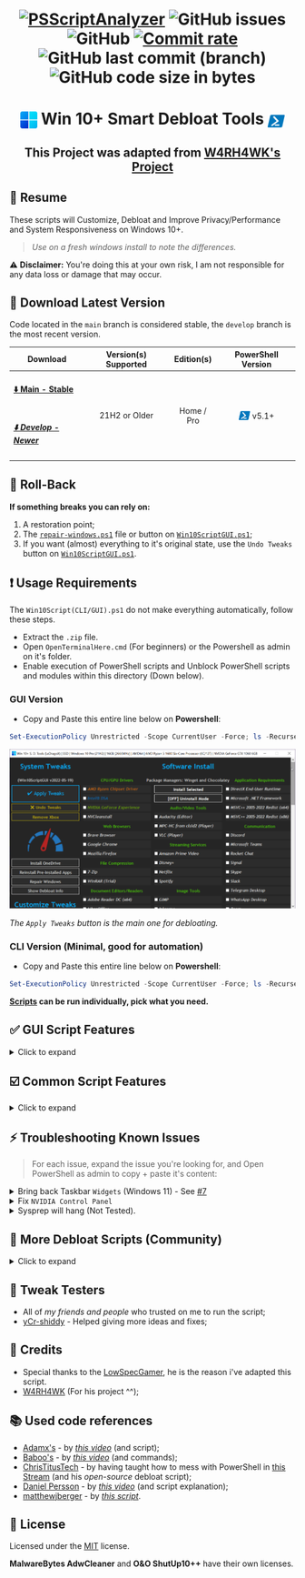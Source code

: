<h1 align="center">

[![PSScriptAnalyzer](https://github.com/LeDragoX/Win-10-Smart-Debloat-Tools/actions/workflows/powershell-linter.yml/badge.svg?style=flat)](https://github.com/LeDragoX/Win-10-Smart-Debloat-Tools/actions/workflows/powershell-linter.yml)
![GitHub issues](https://img.shields.io/github/issues/LeDragoX/Win-10-Smart-Debloat-Tools?label=Issues)
![GitHub](https://img.shields.io/github/license/LeDragoX/Win-10-Smart-Debloat-Tools?color=blue&label=License)
[![Commit rate](https://img.shields.io/github/commit-activity/m/LeDragoX/Win-10-Smart-Debloat-Tools?label=Commits)](https://github.com/LeDragoX/Win-10-Smart-Debloat-Tools/commits/master)
![GitHub last commit (branch)](https://img.shields.io/github/last-commit/LeDragoX/Win-10-Smart-Debloat-Tools/main?label=Last%20commit)
![GitHub code size in bytes](https://img.shields.io/github/languages/code-size/LeDragoX/Win-10-Smart-Debloat-Tools?label=Code%20size)

</h1>

<h1 align="center">
  <img width=30px src="src/assets/windows-11-logo.png" style="vertical-align: bottom"> Win 10+ Smart Debloat Tools
  <img width=30px src="src/assets/powershell-icon.png" style="vertical-align: bottom">
</h1>

<h2 align="center">This Project was adapted from <a href="https://github.com/W4RH4WK/Debloat-Windows-10">W4RH4WK's Project</a></h2>

## 📄 Resume

These scripts will Customize, Debloat and Improve Privacy/Performance and System Responsiveness on Windows 10+.

> _Use on a fresh windows install to note the differences._

⚠️ **Disclaimer:** You're doing this at your own risk, I am not responsible for any data loss or damage that may occur.

## 🚀 Download Latest Version

Code located in the `main` branch is considered stable,
the `develop` branch is the most recent version.

<div align="center">
  <table>
    <thead align="center">
      <tr>
        <th>Download</th>
        <th>Version(s) Supported</th>
        <th>Edition(s)</th>
        <th>PowerShell Version</th>
      </tr>
    </thead>
    <tbody align="center">
      <tr>
        <td align="left">
            <h4><a href="https://github.com/LeDragoX/Win-10-Smart-Debloat-Tools/archive/main.zip">⬇️ Main - Stable</a></h4>
        </td>
        <td rowspan="2">21H2 or Older</td>
        <td rowspan="2">Home / Pro</td>
        <td rowspan="2"><img width=20px src="src/assets/powershell-icon.png" style="vertical-align: bottom" /> v5.1+</td>
      </tr>
      <tr>
        <td align="left">
            <h5><a href="https://github.com/LeDragoX/Win-10-Smart-Debloat-Tools/archive/develop.zip">⬇️ Develop - Newer</a></h5>
        </td>
      </tr>
    </tbody>
  </table>
</div>

## 🔄️ Roll-Back

**If something breaks you can rely on:**

1. A restoration point;
2. The [`repair-windows.ps1`](./src/scripts/repair-windows.ps1) file or button on [`Win10ScriptGUI.ps1`](./Win10ScriptGUI.ps1);
3. If you want (almost) everything to it's original state, use the `Undo Tweaks` button on [`Win10ScriptGUI.ps1`](./Win10ScriptGUI.ps1).

## ❗ Usage Requirements

The `Win10Script(CLI/GUI).ps1` do not make everything automatically, follow these steps.

- Extract the `.zip` file.
- Open `OpenTerminalHere.cmd` (For beginners) or the Powershell as admin on it's folder.
- Enable execution of PowerShell scripts and Unblock PowerShell scripts and modules within this directory (Down below).

### **GUI Version**

- Copy and Paste this entire line below on **Powershell**:

```ps1
Set-ExecutionPolicy Unrestricted -Scope CurrentUser -Force; ls -Recurse *.ps*1 | Unblock-File; .\"Win10ScriptGUI.ps1"
```

![Script GUI](./src/assets/script-gui.gif)

_The `Apply Tweaks` button is the main one for debloating._

### **CLI Version** (Minimal, good for automation)

- Copy and Paste this entire line below on **Powershell**:

```ps1
Set-ExecutionPolicy Unrestricted -Scope CurrentUser -Force; ls -Recurse *.ps*1 | Unblock-File; .\"Win10ScriptCLI.ps1"
```

**[Scripts](./src/scripts) can be run individually, pick what you need.**

## ✅ GUI Script Features

<details>
  <summary>Click to expand</summary>

### System Tweaks

- `Apply Tweaks`: Run every Common Tweak scripts;
- `Undo Tweaks`: Re-apply some tweaks and [Revert] all possible ones, covering the `Scheduled Tasks`, `Services`, `Privacy and Performance`, `Personal` and `Optional Features` tweaks, then try to `Reinstall Pre-Installed Apps`;
- `Remove Xbox`: Wipe Xbox Apps, disable Services related to Xbox and GameBar/GameDVR; ([`remove-xbox.ps1`](./src/scripts/remove-xbox.ps1))
- `Install OneDrive`: Tries to re-install the built-in OneDrive; ([`install-onedrive.ps1`](./src/utils/install-onedrive.ps1))
- `Reinstall Pre-Installed Apps`: Rebloat Windows with all the Pre-Installed Apps; ([`reinstall-pre-installed-apps.ps1`](./src/utils/reinstall-pre-installed-apps.ps1))
- `Repair Windows`: Try to Completely fix the Windows worst problems via Command Line; ([`backup-system.ps1`](./src/scripts/backup-system.ps1) and [`repair-windows.ps1`](./src/scripts/repair-windows.ps1))
- `Show Debloat Info`: Make an overall check-up from disabled and enabled Windows Components (Compare before and after applying tweaks, it's a great difference); ([`show-debloat-info.ps1`](./src/utils/show-debloat-info.ps1))

### Customize Tweaks (System Features)

- `Dark Theme & Light Theme`: Apply [Dark Theme](./src/utils/use-dark-theme.reg) or [Light Theme](./src/utils/use-light-theme.reg) on Windows;
- `Enable/Disable Activity History`: [Enables](./src/utils/enable-activity-history.reg) or [Disables](src/utils/disable-activity-history.reg) the **Activity History**;
- `Enable/Disable Background Apps`: [Enables](./src/utils/enable-bg-apps.reg) or [Disables](src/utils/disable-bg-apps.reg) _ALL_ the **Background Apps**;
- `Enable/Disable Cortana`: [Enables](./src/utils/enable-cortana.reg) or [Disables](src/utils/disable-cortana.reg) the **Cortana**;
- `Enable/Disable Clipboard History`: [Enables](./src/utils/enable-clipboard-history.reg) or [Disables](src/utils/disable-clipboard-history.reg) the **Clipboard History**;
- `Enable/Disable Old Volume Control`: [Enables](./src/utils/enable-old-volume-control.reg) or [Disables](src/utils/disable-old-volume-control.reg) the **Old Volume Control (Win 7/8.1)**;
- `Enable/Disable Search Indexing`: [Enables](./src/utils/enable-search-idx.ps1) or [Disables](src/utils/disable-search-idx.ps1) the **Windows Search Service**;
- `Enable/Disable Telemetry`: [Enables](./src/utils/enable-telemetry.reg) or [Disables](src/utils/disable-telemetry.reg) the **Windows Telemetry**;
- `Enable/Disable Xbox GameBar/DVR`: [Enables](./src/utils/enable-game-bar-dvr.reg) or [Disables](src/utils/disable-game-bar-dvr.reg) the **Xbox GameBar/DVR (In-Game)**;

### Customize Tweaks (Miscellaneous Features)

- `Enable/Disable God Mode`: [Enables](./src/utils/enable-god-mode.ps1) or [Disables](./src/utils/disable-god-mode.ps1) the hidden Desktop folder **God Mode**;
- `Enable/Disable Take Ownership menu`: [Enables](./src/utils/enable-take-ownership-context-menu.reg) or [Disables](src/utils/disable-take-ownership-context-menu.reg) the **Take Ownership context menu**;
- `Enable/Disable Shutdown PC shortcut`: [Enables](./src/utils/enable-shutdown-pc-shortcut.ps1) or [Disables](./src/utils/disable-shutdown-pc-shortcut.ps1) the **Shutdown Computer desktop shortcut**;

### Software Install

- `Install Selected`: Install the selected apps by marking the checkbox(es);
- `Uninstall Mode`: Default as OFF, clicking this will switch the `Install Selected` button to `Uninstall Selected` and uninstall every selected apps (**Advice**: Blue colored buttons may not be able to uninstall completely and WSL UWP Apps, but WSL Distros will be unregistered);

</details>

## ☑️ Common Script Features

<details>
  <summary>Click to expand</summary>

- Import all necessary Modules before Executing everything; ([lib folder](./src/lib/))
- Logs both script versions on `C:\Users\Username\AppData\Local\Temp\Win10-SDT-Logs`;
- Make a Restore Point and Backup the Hosts file; ([`backup-system.ps1`](./src/scripts/backup-system.ps1))
- Install _Chocolatey/Winget_ by default; ([`install-package-managers.ps1`](./src/scripts/install-package-managers.ps1))
  - Auto-Update every available software via `Winget` (12:00/day) and `Chocolatey` (13:00/day);
  - Find the Scheduled Job on `Task Scheduler > "Microsoft\Windows\PowerShell\ScheduledJobs\Chocolatey/Winget Daily Upgrade"`;
  - Register daily upgrade logs on `C:\Users\Username\AppData\Local\Temp\Win10-SDT-Logs` and remove old log files;
- Download AdwCleaner and Run the latest version of for Virus/Adware scan; ([`silent-debloat-softwares.ps1`](./src/scripts/silent-debloat-softwares.ps1))
- Download OOShutUp10 and import all Recommended settings;
- Disable Telemetry from Scheduled Tasks and Optimize it; ([`optimize-task-scheduler.ps1`](./src/scripts/optimize-task-scheduler.ps1))
- Disable heavy Services, but enable some on SSDs for optimum performance; ([`optimize-services.ps1`](./src/scripts/optimize-services.ps1))
- Remove Bloatware UWP Apps that comes with Windows 10+, except from my choice; ([`remove-bloatware-apps.ps1`](./src/scripts/remove-bloatware-apps.ps1))
- Optimize Privacy by disabling more telemetry stuff and changing GPOs; ([`optimize-privacy.ps1`](./src/scripts/optimize-privacy.ps1))
- Optimize Performance by changing away from stock configurations that slowdowns the system; ([`optimize-performance.ps1`](./src/scripts/optimize-performance.ps1))
- Apply General Personalization tweaks via Registry and Powershell commands; ([`personal-tweaks.ps1`](./src/scripts/personal-tweaks.ps1))
- Help improve the Security of Windows while maintaining performance; ([`optimize-security.ps1`](./src/scripts/optimize-security.ps1))
- Remove OneDrive completely from the System, re-install is possible via Win Store; ([`remove-onedrive.ps1`](./src/scripts/remove-onedrive.ps1))
- Disable/Enable Windows Features specially for Gaming/Productivity; ([`optimize-windows-features.ps1`](./src/scripts/optimize-windows-features.ps1))
- In the End it only locks Local Machine script execution. ([`set-script-policy.psm1`](./src/lib/set-script-policy.psm1))

</details>

## ⚡ Troubleshooting Known Issues

> For each issue, expand the issue you're looking for,
> and Open PowerShell as admin to copy + paste it's content:

<details>
  <summary>Bring back Taskbar <code>Widgets</code> (Windows 11) - See <a href="https://github.com/LeDragoX/Win-10-Smart-Debloat-Tools/issues/7">#7</a></summary>

1. Press `Win + R` then paste this protocol: `ms-windows-store://pdp/?ProductId=9MSSGKG348SP`
2. Then click `Get`/`Install`
3. After this, open the `Taskbar Settings` and enable the `Widgets` button again

</details>

<details>
  <summary>Fix <code>NVIDIA Control Panel</code></summary>

> Only this time (Recommended - Consumes less RAM after boot)

```Powershell
Get-Service "NVDisplay.ContainerLocalSystem" | Set-Service -StartupType Manual -PassThru | Start-Service
```

> Permanently (Keeps the service running along with the system)

```Powershell
Get-Service "NVDisplay.ContainerLocalSystem" | Set-Service -StartupType Automatic -PassThru | Start-Service
```

</details>

<details>
  <summary>Sysprep will hang (Not Tested).</summary>

> _No solution yet, do a Google search_

</details>

## 🏅 More Debloat Scripts (Community)

<details>
  <summary>Click to expand</summary>
  <p>The scripts are designed to run With/Without (GUI/CLI) any user interaction. Modify them beforehand. If you want a more interactive approach check out:</p>

- [win10script](https://github.com/ChrisTitusTech/win10script) and [winutil](https://github.com/ChrisTitusTech/winutil) (Recommended) from [ChrisTitusTech](https://github.com/ChrisTitusTech);
- [Windows10Debloater](https://github.com/Sycnex/Windows10Debloater) from [Sycnex](https://github.com/Sycnex);
- [Sophia-Script-for-Windows](https://github.com/farag2/Sophia-Script-for-Windows) from [farag2](https://github.com/farag2);
- [Windows-Optimize-Harden-Debloat](https://github.com/simeononsecurity/Windows-Optimize-Harden-Debloat) and [Windows-Optimize-Debloat](https://github.com/simeononsecurity/Windows-Optimize-Debloat) from [SimeonOnSecurity](https://github.com/simeononsecurity);

</details>

## 🔧 Tweak Testers

- All of _my friends and people_ who trusted on me to run the script;
- [yCr-shiddy](https://github.com/yCr-shiddy) - Helped giving more ideas and fixes;

## 🤍 Credits

- Special thanks to the [LowSpecGamer](https://youtu.be/IU5F01oOzQQ?t=324), he is the reason i've adapted this script.
- [W4RH4WK](https://github.com/W4RH4WK) (For his project ^^);

## 📚 Used code references

- [Adamx's](https://www.youtube.com/channel/UCjidjWX76LR1g5yx18NSrLA) - by [_this video_](https://youtu.be/hQSkPmZRCjc) (and script);
- [Baboo's](https://www.youtube.com/user/baboo) - by [_this video_](https://youtu.be/qWESrvP_uU8) (and commands);
- [ChrisTitusTech](https://www.youtube.com/channel/UCg6gPGh8HU2U01vaFCAsvmQ) - by having taught how to mess with PowerShell in [this Stream](https://youtu.be/ER27pGt5wH0) (and his _open-source_ debloat script);
- [Daniel Persson](https://www.youtube.com/channel/UCnG-TN23lswO6QbvWhMtxpA) - by [_this video_](https://youtu.be/EfrT_Bvgles) (and script explanation);
- [matthewjberger](https://gist.github.com/matthewjberger) - by [_this script_](https://gist.github.com/matthewjberger/2f4295887d6cb5738fa34e597f457b7f).

## 📝 License

Licensed under the [MIT](LICENSE.txt) license.

**MalwareBytes AdwCleaner** and **O&O ShutUp10++** have their own licenses.
